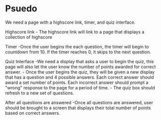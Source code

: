 # Psuedo 

We need a page with a highscore link, timer, and quiz interface. 

Highscore link 
    - The highscore link will link to a page that displays a collection of highscore 

Timer 
    -Once the user begins the each question, the timer will begin to countdown from 10. If the timer reaches 0, it skips to the next question. 

Quiz Interface 
    -We need a display that asks a user to begin the quiz, this page will also let the user know the number of points awarded for correct answer.
    - Once the user begins the quiz, they will be given a new display that has a question and 4 possible answers. Each correct answer should award a 
    set number of points. Each incorrect answer should prompt a "wrong" response to the page for a period of time. 
    - The quiz box should refresh to a new set of questions. 

After all questions are answered 
    -Once all questions are answered, user should be brought to a screen that displays their total number of points based on correct answers. 